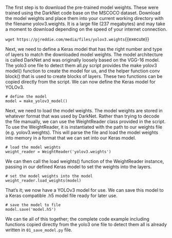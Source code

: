 The first step is to download the pre-trained model weights. These were trained using the
DarkNet code base on the MSCOCO dataset. Download the model weights and place them
into your current working directory with the filename yolov3.weights. It is a large file (237
megabytes) and may take a moment to download depending on the speed of your internet
connection.

`wget https://pjreddie.com/media/files/yolov3.weights`{{execute}}

Next, we need to define a Keras model that has the right number and type of layers to
match the downloaded model weights. The model architecture is called DarkNet and was
originally loosely based on the VGG-16 model. The yolo3 one file to detect them all.py
script provides the make yolov3 model() function to create the model for us, and the helper
function conv block() that is used to create blocks of layers. These two functions can be
copied directly from the script. We can now define the Keras model for YOLOv3.

```
# define the model
model = make_yolov3_model()
```

Next, we need to load the model weights. The model weights are stored in whatever format
that was used by DarkNet. Rather than trying to decode the file manually, we can use the
WeightReader class provided in the script. To use the WeightReader, it is instantiated with
the path to our weights file (e.g. yolov3.weights). This will parse the file and load the model
weights into memory in a format that we can set into our Keras model.

```
# load the model weights
weight_reader = WeightReader('yolov3.weights')
```

We can then call the load weights() function of the WeightReader instance, passing in
our defined Keras model to set the weights into the layers.


```
# set the model weights into the model
weight_reader.load_weights(model)
```

That’s it; we now have a YOLOv3 model for use. We can save this model to a Keras
compatible .h5 model file ready for later use.

```
# save the model to file
model.save('model.h5')
```
We can tie all of this together; the complete code example including functions copied directly
from the yolo3 one file to detect them all is already written in `01_save_model.py` file.